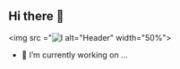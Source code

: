 ## Hi there 👋

<img src ="![l](https://github.com/user-attachments/assets/da8bf691-7d10-492d-9457-5b027cff00ba) alt="Header" width="50%">


- 🔭 I’m currently working on ...

